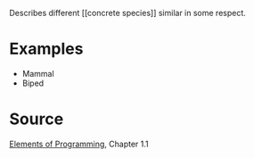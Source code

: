 Describes different [[concrete species]] similar in some respect.

# Examples

- Mammal
- Biped

# Source

[Elements of Programming](http://elementsofprogramming.com/eop.pdf), Chapter 1.1